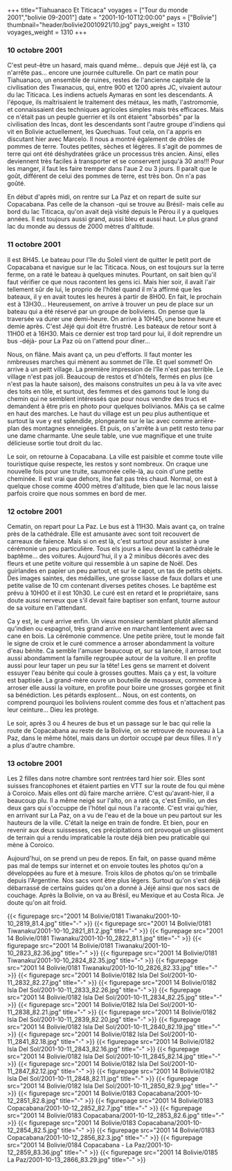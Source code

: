 +++
title="Tiahuanaco Et Titicaca"
voyages = ["Tour du monde 2001","bolivie 09-2001"]
date = "2001-10-10T12:00:00"
pays = ["Bolivie"]
thumbnail="header/bolivie20010921/10.jpg"
pays_weight = 1310
voyages_weight = 1310
+++
### 10 octobre 2001

C'est peut-être un hasard, mais quand même... depuis que Jéjé est là, ça n'arrête 
pas... encore une journée culturelle. On part ce matin pour Tiahuanaco, un ensemble 
de ruines, restes de l'ancienne capitale de la civilisation des Tiwanacus, qui, 
entre 900 et 1200 après JC, vivaient autour du lac Titicaca. Les indiens actuels 
Aymaras en sont les descendants. A l'époque, ils maîtrisaient le traitement 
des métaux, les math, l'astromomie, et connaissaient des techniques agricoles 
simples mais très efficaces. Mais ce n'était pas un peuple guerrier et ils ont 
étaient "absorbés" par la civilisation des Incas, dont les descendants sont 
l'autre groupe d'indiens qui vit en Bolivie actuellement, les Quechuas. Tout 
cela, on l'a appris en discutant hier avec Marcelo. Il nous a montré également 
de drôles de pommes de terre. Toutes petites, sèches et légères. Il s'agit de 
pommes de terre qui ont été déshydratées grâce un processus très ancien. Ainsi, 
elles deviennent très faciles à transporter et se conservent jusqu'à 30 ans!!! 
Pour les manger, il faut les faire tremper dans l'aue 2 ou 3 jours. Il paraît 
que le goût, différent de celui des pommes de terre, est très bon. On n'a pas 
goûté.

En début d'après midi, on rentre sur La Paz et on repart de suite sur Copacabana. 
Pas celle de la chanson -qui se trouve au Brésil- mais celle au bord du lac 
Titicaca, qu'on avait dejà visité depuis le Pérou il y a quelques années. Il 
est toujours aussi grand, aussi bleu et aussi haut. Le plus grand lac du monde 
au dessus de 2000 mètres d'altitude. 

### 11 octobre 2001

Il est 8H45. Le bateau pour l'île du Soleil vient de quitter le petit port 
de Copacabana et navigue sur le lac Titicaca. Nous, on est toujours sur la terre 
ferme, on a raté le bateau à quelques minutes. Pourtant, on sait bien qu'il 
faut vérifier ce que nous racontent les gens ici. Mais hier soir, il avait l'air 
tellement sûr de lui, le proprio de l'hôtel quand il m'a affirmé que les bateaux, 
il y en avait toutes les heures à partir de 8H00. En fait, le prochain est à 
13H30... Heureusement, on arrive à trouver un peu de place sur un bateau qui 
a été réservé par un groupe de boliviens. On pense que la traversée va durer 
une demi-heure. On arrive à 10H45, une bonne heure et demie après. C'est Jéjé 
qui doit être frustré. Les bateaux de retour sont à 11H00 et à 16H30. Mais ce 
dernier est trop tard pour lui, il doit reprendre un bus -déjà- pour La Paz 
où on l'attend pour dîner...

Nous, on flâne. Mais avant ça, un peu d'efforts. Il faut monter les nmbreuses 
marches qui mènent au sommet de l'île. Et quel sommet! On arrive à un peitt 
village. La première impression de l'île n'est pas terrible. Le village n'est 
pas joli. Beaucoup de restos et d'hôtels, fermés en plus (ce n'est pas la haute 
saison), des maisons construites un peu à la va vite avec des toits en tôle, 
et surtout, des femmes et des gamons tout le long du chemin qui ne semblent 
intéressés que pour nous vendre des trucs et demandent à être pris en photo 
pour quelques bolivianos. MAis ça se calme en haut des marches. Le haut du village 
est un peu plus authentique et surtout la vue y est splendide, plongeante sur 
le lac avec comme arrière-plan des montagnes enneigées. Et puis, on s'arrête 
à un petit resto tenu par une dame charmante. Une seule table, une vue magnifique 
et une truite délicieuse sortie tout droit du lac. 

Le soir, on retourne à Copacabana. La ville est paisible et comme toute ville 
touristique quise respecte, les restos y sont nombreux. On craque une nouvelle 
fois pour une truite, saumonée celle-là, au coin d'une petite cheminée. Il est 
vrai que dehors, ilne fait pas très chaud. Normal, on est à quelque chose comme 
4000 mètres d'altitude, bien que le lac nous laisse parfois croire que nous 
sommes en bord de mer.

### 12 octobre 2001

Cematin, on repart pour La Paz. Le bus est à 11H30. Mais avant ça, on traîne 
près de la cathédrale. Elle est amusante avec sont toit recouvert de carreaux 
de faïence. Mais si on est là, c'est surtout pour assister à une cérémonie un 
peu particulière. Tous els jours a lieu devant la cathédrale le baptême... des 
voitures. Aujourd'hui, il y a 2 minibus décorés avec des fleurs et une petite 
voiture qui ressemble à un sapine de Noël. Des guirlandes en papier un peu partout, 
et sur le capot, un tas de petits objets. Des images saintes, des médailles, 
une grosse liasse de faux dollars et une petite valise de 10 cm contenant diverses 
petites choses. Le baptême est prévu à 10H00 et il est 10h30. Le curé est en 
retard et le propriétaire, sans doute aussi nerveux que s'il devait faire baptiser 
son enfant, tourne autour de sa voiture en l'attendant.

Ca y est, le curé arrive enfin. Un vieux monsieur semblant plutôt allemand 
qu'indien ou espagnol, très grand arrive en marchant lentement avec sa cane 
en bois. La cérémonie commence. Une petite prière, tout le monde fait le signe 
de croix et le curé commence a arroser abondamment la voiture d'eau bénite. 
Ca semble l'amuser beaucoup et, sur sa lancée, il arrose tout aussi abondamment 
la famille regroupée autour de la voiture. Il en profite aussi pour leur taper 
un peu sur la tête! Les gens se marrent et doivent essuyer l'eau bénite qui 
coule à grosses gouttes. Mais ça y est, la voiture est baptisée. La grand-mère 
ouvre un bouteille de mousseux, commence à arroser elle aussi la voiture, en 
profite pour boire une grosses gorgée et finit sa bénédiction. Les pétards explosent... 
Nous, on est contents, on comprend pourquoi les boliviens roulent comme des 
fous et n'attachent pas leur ceinture... Dieu les protège. 

Le soir, après 3 ou 4 heures de bus et un passage sur le bac qui relie la route 
de Copacabana au reste de la Bolivie, on se retrouve de nouveau à La Paz, dans 
le même hôtel, mais dans un dortoir occupé par deux filles. Il n'y a plus d'autre 
chambre. 

### 13 octobre 2001

Les 2 filles dans notre chambre sont rentrées tard hier soir. Elles sont suisses 
francophones et étaient parties en VTT sur la route de fou qui mène à Coroico. 
Mais elles ont dû faire marche arrière. C'est qu'avant-hier, il a beaucoup plu. 
Il a même neigé sur l'alto, on a raté ça, c'est Emilio, un des deux gars qui 
s'occuppe de l'hôtel qui nous l'a raconté. C'est vrai qu'hier, en arrivant sur 
La Paz, on a vu de l'eau et de la boue un peu partout sur les hauteurs de la 
ville. C'était la neige en train de fondre. Et bien, pour en revenir aux deux 
suissesses, ces précipitations ont provoqué un glissement de terrain qui a rendu 
impraticable la route déjà bien peu praticable qui mène à Coroico. 

Aujourd'hui, on se prend un peu de repos. En fait, on passe quand même pas 
mal de temps sur internet et on envoie toutes les photos qu'on a développées 
au fure et à mesure. Trois kilos de photos qu'on se trimballe depuis l'Argentine. 
Nos sacs vont être plus légers. Surtout qu'on s'est déjà débarrassé de certains 
guides qu'on a donné à Jéjé ainsi que nos sacs de couchage. Après la Bolivie, 
on va au Brésil, eu Mexique et au Costa Rica. Je doute qu'on ait froid.


<div id="TOTO">{{< figurepage src="2001 14 Bolivie/0181 Tiwanaku/2001-10-10_2819_81.4.jpg" title="-"  >}}
{{< figurepage src="2001 14 Bolivie/0181 Tiwanaku/2001-10-10_2821_81.2.jpg" title="-"  >}}
{{< figurepage src="2001 14 Bolivie/0181 Tiwanaku/2001-10-10_2822_81.1.jpg" title="-"  >}}
{{< figurepage src="2001 14 Bolivie/0181 Tiwanaku/2001-10-10_2823_82.36.jpg" title="-"  >}}
{{< figurepage src="2001 14 Bolivie/0181 Tiwanaku/2001-10-10_2824_82.35.jpg" title="-"  >}}
{{< figurepage src="2001 14 Bolivie/0181 Tiwanaku/2001-10-10_2826_82.33.jpg" title="-"  >}}
{{< figurepage src="2001 14 Bolivie/0182 Isla Del Sol/2001-10-11_2832_82.27.jpg" title="-"  >}}
{{< figurepage src="2001 14 Bolivie/0182 Isla Del Sol/2001-10-11_2833_82.26.jpg" title="-"  >}}
{{< figurepage src="2001 14 Bolivie/0182 Isla Del Sol/2001-10-11_2834_82.25.jpg" title="-"  >}}
{{< figurepage src="2001 14 Bolivie/0182 Isla Del Sol/2001-10-11_2838_82.21.jpg" title="-"  >}}
{{< figurepage src="2001 14 Bolivie/0182 Isla Del Sol/2001-10-11_2839_82.20.jpg" title="-"  >}}
{{< figurepage src="2001 14 Bolivie/0182 Isla Del Sol/2001-10-11_2840_82.19.jpg" title="-"  >}}
{{< figurepage src="2001 14 Bolivie/0182 Isla Del Sol/2001-10-11_2841_82.18.jpg" title="-"  >}}
{{< figurepage src="2001 14 Bolivie/0182 Isla Del Sol/2001-10-11_2843_82.16.jpg" title="-"  >}}
{{< figurepage src="2001 14 Bolivie/0182 Isla Del Sol/2001-10-11_2845_82.14.jpg" title="-"  >}}
{{< figurepage src="2001 14 Bolivie/0182 Isla Del Sol/2001-10-11_2847_82.12.jpg" title="-"  >}}
{{< figurepage src="2001 14 Bolivie/0182 Isla Del Sol/2001-10-11_2848_82.11.jpg" title="-"  >}}
{{< figurepage src="2001 14 Bolivie/0182 Isla Del Sol/2001-10-11_2850_82.9.jpg" title="-"  >}}
{{< figurepage src="2001 14 Bolivie/0183 Copacabana/2001-10-12_2851_82.8.jpg" title="-"  >}}
{{< figurepage src="2001 14 Bolivie/0183 Copacabana/2001-10-12_2852_82.7.jpg" title="-"  >}}
{{< figurepage src="2001 14 Bolivie/0183 Copacabana/2001-10-12_2853_82.6.jpg" title="-"  >}}
{{< figurepage src="2001 14 Bolivie/0183 Copacabana/2001-10-12_2854_82.5.jpg" title="-"  >}}
{{< figurepage src="2001 14 Bolivie/0183 Copacabana/2001-10-12_2856_82.3.jpg" title="-"  >}}
{{< figurepage src="2001 14 Bolivie/0184 Copacabana - La Paz/2001-10-12_2859_83.36.jpg" title="-"  >}}
{{< figurepage src="2001 14 Bolivie/0185 La Paz/2001-10-13_2866_83.29.jpg" title="-"  >}}
</DIV>

